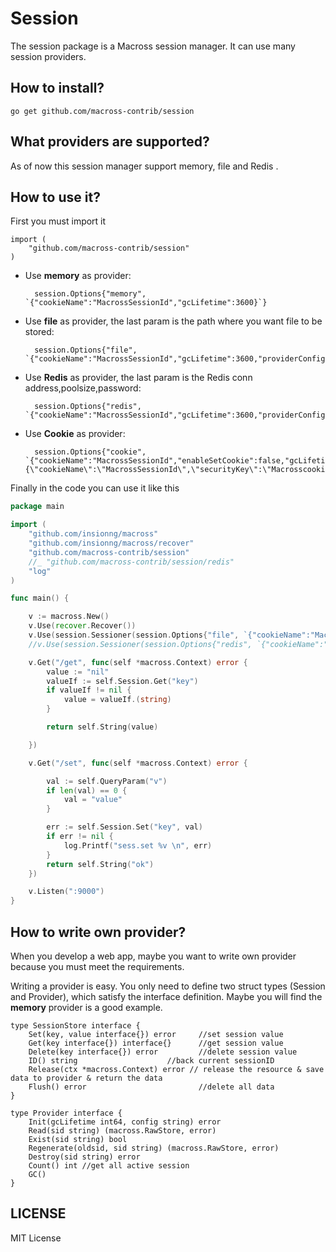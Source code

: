 Session
==============

The session package is a Macross session manager. It can use many session providers.

## How to install?

	go get github.com/macross-contrib/session


## What providers are supported?

As of now this session manager support memory, file and Redis .


## How to use it?

First you must import it

	import (
		"github.com/macross-contrib/session"
	)


* Use **memory** as provider:

        session.Options{"memory", `{"cookieName":"MacrossSessionId","gcLifetime":3600}`}

* Use **file** as provider, the last param is the path where you want file to be stored:

	    session.Options{"file", `{"cookieName":"MacrossSessionId","gcLifetime":3600,"providerConfig":"./data/session"}`}

* Use **Redis** as provider, the last param is the Redis conn address,poolsize,password:

		session.Options{"redis", `{"cookieName":"MacrossSessionId","gcLifetime":3600,"providerConfig":"127.0.0.1:6379,100,macross"}`}

* Use **Cookie** as provider:

		session.Options{"cookie", `{"cookieName":"MacrossSessionId","enableSetCookie":false,"gcLifetime":3600,"providerConfig":"{\"cookieName\":\"MacrossSessionId\",\"securityKey\":\"Macrosscookiehashkey\"}"}`}


Finally in the code you can use it like this

```go
package main

import (
	"github.com/insionng/macross"
	"github.com/insionng/macross/recover"
	"github.com/macross-contrib/session"
	//_ "github.com/macross-contrib/session/redis"
	"log"
)

func main() {

	v := macross.New()
	v.Use(recover.Recover())
	v.Use(session.Sessioner(session.Options{"file", `{"cookieName":"MacrossSessionId","gcLifetime":3600,"providerConfig":"./data/session"}`}))
	//v.Use(session.Sessioner(session.Options{"redis", `{"cookieName":"MacrossSessionId","gcLifetime":3600,"providerConfig":"127.0.0.1:6379"}`}))

	v.Get("/get", func(self *macross.Context) error {
		value := "nil"
		valueIf := self.Session.Get("key")
		if valueIf != nil {
			value = valueIf.(string)
		}

		return self.String(value)

	})

	v.Get("/set", func(self *macross.Context) error {

		val := self.QueryParam("v")
		if len(val) == 0 {
			val = "value"
		}

		err := self.Session.Set("key", val)
		if err != nil {
			log.Printf("sess.set %v \n", err)
		}
		return self.String("ok")
	})

	v.Listen(":9000")
}

```


## How to write own provider?

When you develop a web app, maybe you want to write own provider because you must meet the requirements.

Writing a provider is easy. You only need to define two struct types
(Session and Provider), which satisfy the interface definition.
Maybe you will find the **memory** provider is a good example.

	type SessionStore interface {
		Set(key, value interface{}) error     //set session value
		Get(key interface{}) interface{}      //get session value
		Delete(key interface{}) error         //delete session value
		ID() string                    //back current sessionID
		Release(ctx *macross.Context) error // release the resource & save data to provider & return the data
		Flush() error                         //delete all data
	}

	type Provider interface {
		Init(gcLifetime int64, config string) error
		Read(sid string) (macross.RawStore, error)
		Exist(sid string) bool
		Regenerate(oldsid, sid string) (macross.RawStore, error)
		Destroy(sid string) error
		Count() int //get all active session
		GC()
	}


## LICENSE

MIT License
